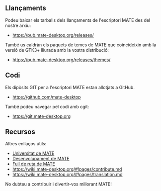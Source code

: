<!--
.. link:
.. description:
.. tags: Development
.. date: 2011-12-05 12:00:30
.. title: Desenvolupament
.. slug: development
-->

## Llançaments

Podeu baixar els tarballs dels llançaments de l'escriptori MATE des del nostre arxiu:

  * <https://pub.mate-desktop.org/releases/>

També us caldràn els paquets de temes de MATE que coincideixin amb la versió de
GTK3+ lliurada amb la vostra distribució:

  * <https://pub.mate-desktop.org/releases/themes/>

## Codi

Els dipòsits GIT per a l'escriptori MATE estan allotjats a GitHub.

  * <https://github.com/mate-desktop>

També podeu navegar pel codi amb cgit:

  * <https://git.mate-desktop.org>

## Recursos

Altres enllaços útils:

  * [Universitat de MATE](/blog/2013-03-12-mate-university/)
  * [Desenvolupament de MATE](https://wiki.mate-desktop.org/#!pages/dev-doc.md)
  * [Full de ruta de MATE](https://wiki.mate-desktop.org/#!pages/roadmap.md)
  * <https://wiki.mate-desktop.org/#!pages/contribute.md>
  * <https://wiki.mate-desktop.org/#!pages/translation.md>

No dubteu a contribuir i divertir-vos millorant MATE!
